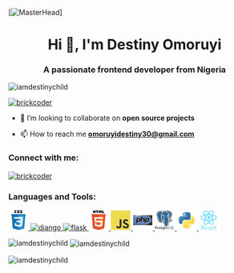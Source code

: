 [![MasterHead](https://img.freepik.com/free-vector/vector-illustration-mountain-landscape_1441-72.jpg?w=740&t=st=1665031015~exp=1665031615~hmac=47d38150be97a64e6cd46e4470dd534116aa4605fba7339e240e31982801f8a4)]
<h1 align="center">Hi 👋, I'm Destiny Omoruyi</h1>
<h3 align="center">A passionate frontend developer from Nigeria</h3>

<p align="left"> <img src="https://komarev.com/ghpvc/?username=iamdestinychild&label=Profile%20views&color=0e75b6&style=flat" alt="iamdestinychild" /> </p>

<p align="left"> <a href="https://twitter.com/brickcoder" target="blank"><img src="https://img.shields.io/twitter/follow/brickcoder?logo=twitter&style=for-the-badge" alt="brickcoder" /></a> </p>

- 👯 I’m looking to collaborate on **open source projects**

- 📫 How to reach me **omoruyidestiny30@gmail.com**

<h3 align="left">Connect with me:</h3>
<p align="left">
<a href="https://twitter.com/brickcoder" target="blank"><img align="center" src="https://raw.githubusercontent.com/rahuldkjain/github-profile-readme-generator/master/src/images/icons/Social/twitter.svg" alt="brickcoder" height="30" width="40" /></a>
</p>

<h3 align="left">Languages and Tools:</h3>
<p align="left"> <a href="https://www.w3schools.com/css/" target="_blank" rel="noreferrer"> <img src="https://raw.githubusercontent.com/devicons/devicon/master/icons/css3/css3-original-wordmark.svg" alt="css3" width="40" height="40"/> </a> <a href="https://www.djangoproject.com/" target="_blank" rel="noreferrer"> <img src="https://cdn.worldvectorlogo.com/logos/django.svg" alt="django" width="40" height="40"/> </a> <a href="https://flask.palletsprojects.com/" target="_blank" rel="noreferrer"> <img src="https://www.vectorlogo.zone/logos/pocoo_flask/pocoo_flask-icon.svg" alt="flask" width="40" height="40"/> </a> <a href="https://www.w3.org/html/" target="_blank" rel="noreferrer"> <img src="https://raw.githubusercontent.com/devicons/devicon/master/icons/html5/html5-original-wordmark.svg" alt="html5" width="40" height="40"/> </a> <a href="https://developer.mozilla.org/en-US/docs/Web/JavaScript" target="_blank" rel="noreferrer"> <img src="https://raw.githubusercontent.com/devicons/devicon/master/icons/javascript/javascript-original.svg" alt="javascript" width="40" height="40"/> </a> <a href="https://www.php.net" target="_blank" rel="noreferrer"> <img src="https://raw.githubusercontent.com/devicons/devicon/master/icons/php/php-original.svg" alt="php" width="40" height="40"/> </a> <a href="https://www.postgresql.org" target="_blank" rel="noreferrer"> <img src="https://raw.githubusercontent.com/devicons/devicon/master/icons/postgresql/postgresql-original-wordmark.svg" alt="postgresql" width="40" height="40"/> </a> <a href="https://www.python.org" target="_blank" rel="noreferrer"> <img src="https://raw.githubusercontent.com/devicons/devicon/master/icons/python/python-original.svg" alt="python" width="40" height="40"/> </a> <a href="https://reactjs.org/" target="_blank" rel="noreferrer"> <img src="https://raw.githubusercontent.com/devicons/devicon/master/icons/react/react-original-wordmark.svg" alt="react" width="40" height="40"/> </a> </p>

<p><img align="left" src="https://github-readme-stats.vercel.app/api/top-langs?username=iamdestinychild&show_icons=true&locale=en&layout=compact" alt="iamdestinychild" /></p>

<p>&nbsp;<img align="center" src="https://github-readme-stats.vercel.app/api?username=iamdestinychild&show_icons=true&locale=en" alt="iamdestinychild" /></p>

<p><img align="center" src="https://github-readme-streak-stats.herokuapp.com/?user=iamdestinychild&" alt="iamdestinychild" /></p>
